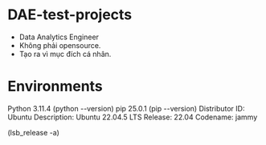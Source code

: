 # DAE-test-projects
 - Data Analytics Engineer
 - Không phải opensource. 
 - Tạo ra vì mục đích cá nhân.


# Environments
Python 3.11.4 (python --version)
pip 25.0.1 (pip --version)
Distributor ID: Ubuntu
Description:    Ubuntu 22.04.5 LTS
Release:        22.04
Codename:       jammy

(lsb_release -a)



